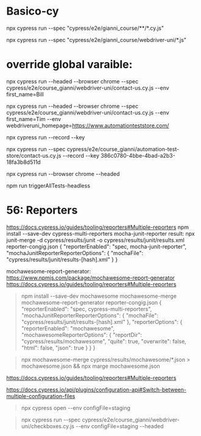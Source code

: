 # Basico-cy

npx cypress run --spec "cypress/e2e/gianni_course/**/*.cy.js"

npx cypress run --spec "cypress/e2e/gianni_course/webdriver-uni/*.js"

# override global varaible: 

npx cypress run --headed --browser chrome --spec cypress/e2e/course_gianni/webdriver-uni/contact-us.cy.js --env first_name=Bill

npx cypress run --headed --browser chrome --spec cypress/e2e/course_gianni/webdriver-uni/contact-us.cy.js --env first_name=Tim  --env webdriveruni_homepage=https://www.automationteststore.com/

npx cypress run --record --key 

npx cypress run --spec cypress/e2e/course_gianni/automation-test-store/contact-us.cy.js --record --key 386c0780-4bbe-4bad-a2b3-18fa3b8d511d


npx cypress run --browser chrome --headed

npm run triggerAllTests-headless

# 56: Reporters
https://docs.cypress.io/guides/tooling/reporters#Multiple-reporters
npm install --save-dev cypress-multi-reporters mocha-junit-reporter
result: npx junit-merge -d cypress/results/junit -o cypress/results/junit/results.xml
reporter-congig.json
{
    "reporterEnabled": "spec, mocha-junit-reporter",
    "mochaJunitReporterReporterOptions": {
        "mochaFile": "cypress/results/junit/results-[hash].xml"
    }
}

mochawesome-report-generator:
https://www.npmjs.com/package/mochawesome-report-generator
https://docs.cypress.io/guides/tooling/reporters#Multiple-reporters
> npm install --save-dev mochawesome mochawesome-merge mochawesome-report-generator
reporter-congig.json
{
    "reporterEnabled": "spec, cypress-multi-reporters",
    "mochaJunitReporterReporterOptions": {
      "mochaFile": "cypress/results/junit/results-[hash].xml"
    },
    "reporterOptions": {
      "reporterEnabled": "mochawesome",
      "mochawesomeReporterOptions": {
        "reportDir": "cypress/results/mochawesome",
        "quite": true,
        "overwrite": false,
        "html": false,
        "json": true
      }
    }
  }

  > npx mochawesome-merge cypress/results/mochawesome/*.json > mochawesome.json && npx marge mochawesome.json

https://docs.cypress.io/guides/tooling/reporters#Multiple-reporters

https://docs.cypress.io/api/plugins/configuration-api#Switch-between-multiple-configuration-files
  >npx cypress open --env configFile=staging

> npx cypress run --spec cypress/e2e/course_gianni/webdriver-uni/checkboxes.cy.js --env configFile=staging --headed